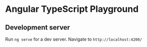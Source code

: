 # Angular TypeScript Playground


## Development server

Run `ng serve` for a dev server. Navigate to `http://localhost:4200/`
